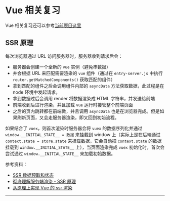 # Vue 相关复习

Vue 相关复习还可以参考[当前项目这里](../Vue/)

## SSR 原理

每次浏览器通过 URL 访问服务器时，服务器收到请求后会：

- 服务器会创建一个全新的 `vue` 实例（避免串数据）
- 并会根据 URL 来匹配需要渲染的 `vue` 组件（通过在 `entry-server.js` 中执行 `router.getMatchedComponents()` 获取匹配的组件）
- 拿到匹配的组件之后会调用组件内部的 `asyncData` 方法获取数据，此过程是在 node 环境中发起请求。
- 拿到数据过后会调用 render 将数据渲染成 HTML 字符串，并发送给前端
- 前端收到后进行渲染，并且加载 `vue` 运行时接管整个前端页面
- 之后的页内跳转都在前端做，并且调用 `asyncData` 也是在浏览器完成。但是如果刷新页面，又会走服务器渲染，即又回到初始流程。

如果结合了 `vuex`，则首次渲染时服务器会将 `vuex` 的数据序列化并通过 `window.__INITIAL_STATE__ = 数据` 来挂载到 window 上（实际上是在后端通过 `context.state = store.state` 来挂载数据，它会自动把 `context.state` 的数据挂载到 `window.__INITIAL_STATE__` 上），当页面渲染完成 `vuex` 初始化时，首次会尝试通过 `window.__INITIAL_STATE__` 来加载初始数据。

参考资料：

- [SSR 数据预取和状态](https://github.com/vuejs/vue-ssr-docs/blob/52d454fec37ea2b3245e1ff7dbaf218e72e2d390/docs/zh/guide/data.md)
- [彻底理解服务端渲染 - SSR 原理](https://github.com/yacan8/blog/issues/30)
- [从原理上实现 Vue 的 ssr 渲染](https://zhuanlan.zhihu.com/p/346674458)

---
